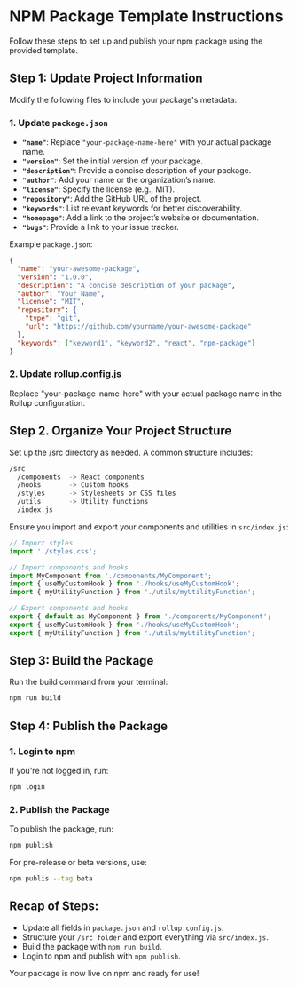 # NPM Package Template Instructions

Follow these steps to set up and publish your npm package using the provided template.

## Step 1: Update Project Information

Modify the following files to include your package's metadata:

### 1. Update `package.json`

- **`"name"`**: Replace `"your-package-name-here"` with your actual package name.
- **`"version"`**: Set the initial version of your package.
- **`"description"`**: Provide a concise description of your package.
- **`"author"`**: Add your name or the organization’s name.
- **`"license"`**: Specify the license (e.g., MIT).
- **`"repository"`**: Add the GitHub URL of the project.
- **`"keywords"`**: List relevant keywords for better discoverability.
- **`"homepage"`**: Add a link to the project’s website or documentation.
- **`"bugs"`**: Provide a link to your issue tracker.

Example `package.json`:

```json
{
  "name": "your-awesome-package",
  "version": "1.0.0",
  "description": "A concise description of your package",
  "author": "Your Name",
  "license": "MIT",
  "repository": {
    "type": "git",
    "url": "https://github.com/yourname/your-awesome-package"
  },
  "keywords": ["keyword1", "keyword2", "react", "npm-package"]
}
```
### 2. Update rollup.config.js
Replace "your-package-name-here" with your actual package name in the Rollup configuration.

## Step 2. Organize Your Project Structure
Set up the /src directory as needed. A common structure includes:

```bash
/src
  /components  -> React components
  /hooks       -> Custom hooks
  /styles      -> Stylesheets or CSS files
  /utils       -> Utility functions
  /index.js
```

Ensure you import and export your components and utilities in `src/index.js`:

```js
// Import styles
import './styles.css';

// Import components and hooks
import MyComponent from './components/MyComponent';
import { useMyCustomHook } from './hooks/useMyCustomHook';
import { myUtilityFunction } from './utils/myUtilityFunction';

// Export components and hooks
export { default as MyComponent } from './components/MyComponent';
export { useMyCustomHook } from './hooks/useMyCustomHook';
export { myUtilityFunction } from './utils/myUtilityFunction';
```

## Step 3: Build the Package
Run the build command from your terminal:

```bash
npm run build
```

## Step 4: Publish the Package

### 1. Login to npm
If you're not logged in, run:

```bash
npm login
```

### 2. Publish the Package
To publish the package, run:

```bash
npm publish
```

For pre-release or beta versions, use:

```bash
npm publis --tag beta
```

## Recap of Steps:

- Update all fields in `package.json` and `rollup.config.js`.
- Structure your `/src folder` and export everything via `src/index.js`.
- Build the package with `npm run build`.
- Login to npm and publish with `npm publish`.

Your package is now live on npm and ready for use!
